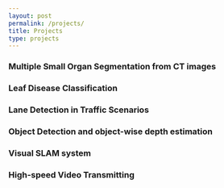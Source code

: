 ```yaml
---
layout: post
permalink: /projects/
title: Projects
type: projects
---
```


### Multiple Small Organ Segmentation from CT images

### Leaf Disease Classification

### Lane Detection in Traffic Scenarios

### Object Detection and object-wise depth estimation

### Visual SLAM system

### High-speed Video Transmitting